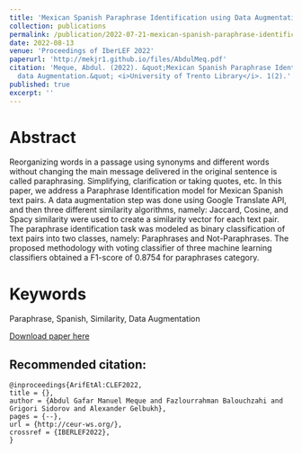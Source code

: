```yaml
---
title: 'Mexican Spanish Paraphrase Identification using Data Augmentation'
collection: publications
permalink: /publication/2022-07-21-mexican-spanish-paraphrase-identification-using-data-augmentation
date: 2022-08-13
venue: 'Proceedings of IberLEF 2022'
paperurl: 'http://mekjr1.github.io/files/AbdulMeq.pdf'
citation: 'Meque, Abdul. (2022). &quot;Mexican Spanish Paraphrase Identification Using
  data Augmentation.&quot; <i>University of Trento Library</i>. 1(2).'
published: true
excerpt: ''
---
```


# Abstract
Reorganizing words in a passage using synonyms and different words without changing the main
message delivered in the original sentence is called paraphrasing. Simplifying, clarification or taking
quotes, etc. In this paper, we address a Paraphrase Identification model for Mexican Spanish text pairs.
A data augmentation step was done using Google Translate API, and then three different similarity
algorithms, namely: Jaccard, Cosine, and Spacy similarity were used to create a similarity vector for each
text pair. The paraphrase identification task was modeled as binary classification of text pairs into two
classes, namely: Paraphrases and Not-Paraphrases. The proposed methodology with voting classifier of
three machine learning classifiers obtained a F1-score of 0.8754 for paraphrases category.

# Keywords
Paraphrase, Spanish, Similarity, Data Augmentation

[Download paper here](http://ceur-ws.org/Vol-3180/paper.pdf)

## Recommended citation: 

```{=latex}
@inproceedings{ArifEtAl:CLEF2022,
title = {},
author = {Abdul Gafar Manuel Meque and Fazlourrahman Balouchzahi and Grigori Sidorov and Alexander Gelbukh},
pages = {--},
url = {http://ceur-ws.org/},
crossref = {IBERLEF2022},
}
```
